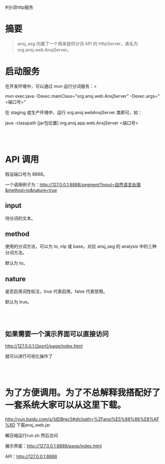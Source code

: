 #分词http服务


# 摘要
>ansj_seg 内置了一个用来提供分词 API 的 HttpServer，类名为 org.ansj.web.AnsjServer。

# 启动服务

在开发环境中，可以通过 mvn 运行分词服务：>

mvn exec:java -Dexec.mainClass="org.ansj.web.AnsjServer" -Dexec.args="<端口号>"

在 staging 或生产环境中，运行 org.ansj.webAnsjServer 类即可，如：

java -classpath [jar包位置] org.ansj.app.web.AnsjServer <端口号>

<br/>
<br/>

# API 调用

假设端口号为 8888。

一个调用例子为：http://127.0.0.1:8888/segment?input=自然语言处理&method=to&nature=true

## input
待分词的文本。

## method

使用的分词方法，可以为 to, nlp 或 base。对应 ansj_seg 的 analysis 中的三种分词方法。

默认为 to。

## nature

是否启用词性标注，true 代表启用，false 代表禁用。

默认为 true。

<br/><br/>
## 如果需要一个演示界面可以直接访问

http://127.0.0.1:[]port]/page/index.html 

就可以进行可视化操作了

<br/><br/>
# 为了方便调用。为了不总解释我搭配好了一套系统大家可以从这里下载。


http://yun.baidu.com/s/1dDBrec5#dir/path=%2Fansj%E5%88%86%E8%AF%8D
下载ansj_web.jar

解压缩运行run.sh 然后访问

展示界面：http://127.0.0.1:8888/page/index.html 

API：http://127.0.0.1:8888
